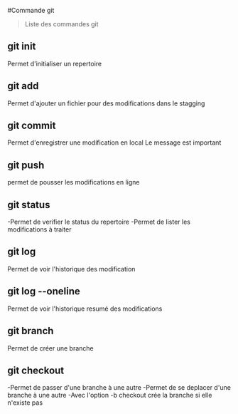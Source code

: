 #Commande git
>Liste des commandes git
## git init
Permet d'initialiser un repertoire
## git add
Permet d'ajouter un fichier pour des modifications dans le stagging

## git commit
Permet d'enregistrer une modification en local
Le message est important

## git push
permet de pousser les modifications en ligne

## git status
-Permet de verifier le status du repertoire
-Permet de lister les modifications à traiter

## git log
Permet de voir l'historique des modification

## git log --oneline
Permet de voir l'historique resumé des modifications

## git branch
Permet de créer une branche

## git checkout
-Permet de passer d'une branche à une autre
-Permet de se deplacer d'une branche à une autre
-Avec l'option -b checkout crée la branche si elle n'existe pas